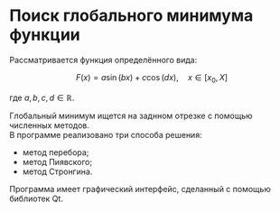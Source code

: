 # Поиск глобального минимума функции
Рассматривается функция определённого вида:

$$ F(x) = a\sin(bx) + c\cos(dx), \quad x \in [x_0, X]$$

где $a,b,c,d \in \mathbb{R}$.

Глобальный минимум ищется на заднном отрезке с помощью численных методов.\
В программе реализовано три способа решения:
* метод перебора;
* метод Пиявского;
* метод Стронгина.

Программа имеет графический интерфейс, сделанный с помощью библиотек Qt.
